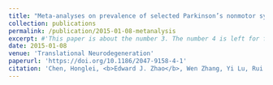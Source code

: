 ```yaml
---
title: "Meta-analyses on prevalence of selected Parkinson’s nonmotor symptoms before and after diagnosis"
collection: publications
permalink: /publication/2015-01-08-metanalysis
excerpt: #'This paper is about the number 3. The number 4 is left for future work.'
date: 2015-01-08
venue: 'Translational Neurodegeneration'
paperurl: 'https://doi.org/10.1186/2047-9158-4-1'
citation: 'Chen, Honglei, <b>Edward J. Zhao</b>, Wen Zhang, Yi Lu, Rui Liu, Xuemei Huang, Anna J. Ciesielski-Jones, Michele A. Justice, Deborah S. Cousins, Shyamal Peddada. (2015). &quot;Meta-analyses on prevalence of selected Parkinson’s nonmotor symptoms before and after diagnosis.&quot; <i>Transl. Neurodegener.</i> 4(1).'
---
```

